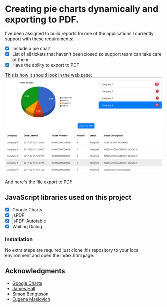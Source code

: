 # Creating pie charts dynamically and exporting to PDF.

I've been assigned to build reports for one of the applications I currently support with these requirements:

- [x] Include a pie chart
- [x] List of all tickets that haven't been closed so support team can take care of them
- [x] Have the ability to export to PDF 

This is how it should look in the web page:
<img src="samples/sample-pie-chart.png"/>

And here's the file export to [PDF](samples/Tickets.pdf)

## JavaScript libraries used on this project

- [x] Google Charts
- [x] jsPDF
- [x] jsPDF-Autotable
- [x] Waiting Dialog

### Installation
No extra steps are required just clone this repository to your local environment and open the index.html page.

## Acknowledgments

* [Google Charts](https://developers.google.com/chart/)
* [James Hall](https://github.com/MrRio/jsPDF)
* [Simon Bengtsson](https://github.com/simonbengtsson/jsPDF-AutoTable)
* [Eugene Maslovich](https://github.com/ehpc/bootstrap-waitingfor)
